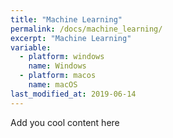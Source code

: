 ```yaml
---
title: "Machine Learning"
permalink: /docs/machine_learning/
excerpt: "Machine Learning"
variable:
  - platform: windows
    name: Windows
  - platform: macos
    name: macOS
last_modified_at: 2019-06-14
---
```



Add you cool content here


